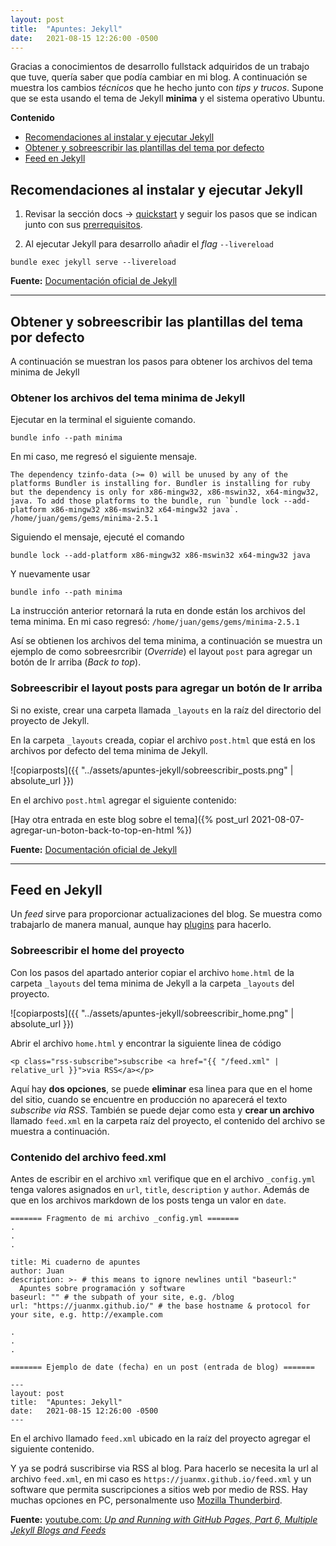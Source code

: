 ```yaml
---
layout: post
title:  "Apuntes: Jekyll"
date:   2021-08-15 12:26:00 -0500
---  
```


Gracias a conocimientos de desarrollo fullstack adquiridos de un trabajo que tuve, quería saber que podía cambiar en mi blog. A continuación se muestra los cambios *técnicos* que he hecho junto con *tips y trucos*. Supone que se esta usando el tema de Jekyll **minima** y el sistema operativo Ubuntu.

**Contenido**
* [Recomendaciones al instalar y ejecutar Jekyll](#recomendaciones-al-instalar-y-ejecutar-jekyll)
* [Obtener y sobreescribir las plantillas del tema por defecto](#obtener-y-sobreescribir-las-plantillas-del-tema-por-defecto)
* [Feed en Jekyll](#feed-en-jekyll)

## Recomendaciones al instalar y ejecutar Jekyll

1. Revisar la sección docs -> [quickstart](https://jekyllrb.com/docs/) y seguir los pasos que se indican junto con sus [prerrequisitos](https://jekyllrb.com/docs/installation/).

2. Al ejecutar Jekyll para desarrollo añadir el *flag* `--livereload`

```
bundle exec jekyll serve --livereload
```

**Fuente:** [Documentación oficial de Jekyll](https://jekyllrb.com/docs/)

<hr>

## Obtener y sobreescribir las plantillas del tema por defecto

A continuación se muestran los pasos para obtener los archivos del tema minima de Jekyll

### Obtener los archivos del tema minima de Jekyll

Ejecutar en la terminal el siguiente comando.

```
bundle info --path minima
```

En mi caso, me regresó el siguiente mensaje.

```
The dependency tzinfo-data (>= 0) will be unused by any of the platforms Bundler is installing for. Bundler is installing for ruby but the dependency is only for x86-mingw32, x86-mswin32, x64-mingw32, java. To add those platforms to the bundle, run `bundle lock --add-platform x86-mingw32 x86-mswin32 x64-mingw32 java`.
/home/juan/gems/gems/minima-2.5.1
```

Siguiendo el mensaje, ejecuté el comando

```
bundle lock --add-platform x86-mingw32 x86-mswin32 x64-mingw32 java
```

Y nuevamente usar

```
bundle info --path minima
```

La instrucción anterior retornará la ruta en donde están los archivos del tema minima. En mi caso regresó: `/home/juan/gems/gems/minima-2.5.1`

Así se obtienen los archivos del tema minima, a continuación se muestra un ejemplo de como sobreesrcribir (*Override*) el layout `post` para agregar un botón de Ir arriba (*Back to top*).

### Sobreescribir el layout posts para agregar un botón de Ir arriba

Si no existe, crear una carpeta llamada `_layouts` en la raíz del directorio del proyecto de Jekyll.

En la carpeta `_layouts` creada, copiar el archivo `post.html` que está en los archivos por defecto del tema minima de Jekyll.

![copiarposts]({{ "../assets/apuntes-jekyll/sobreescribir_posts.png" | absolute_url }})

En el archivo `post.html` agregar el siguiente contenido:

<script src="https://gist.github.com/JuanMX/2e3967b10b7be8cd6cfc0da533133a8b.js"></script>

[Hay otra entrada en este blog sobre el tema]({% post_url 2021-08-07-agregar-un-boton-back-to-top-en-html %})

**Fuente:** [Documentación oficial de Jekyll](https://jekyllrb.com/docs/themes/#overriding-theme-defaults)

<hr>

## Feed en Jekyll

Un *feed* sirve para proporcionar actualizaciones del blog. Se muestra como trabajarlo de manera manual, aunque hay [plugins](https://github.com/jekyll/jekyll-feed) para hacerlo.

### Sobreescribir el home del proyecto

Con los pasos del apartado anterior copiar el archivo `home.html` de la carpeta `_layouts` del tema minima de Jekyll a la carpeta `_layouts` del proyecto.

![copiarposts]({{ "../assets/apuntes-jekyll/sobreescribir_home.png" | absolute_url }})

Abrir el archivo `home.html` y encontrar la siguiente linea de código

```
<p class="rss-subscribe">subscribe <a href="{{ "/feed.xml" | relative_url }}">via RSS</a></p>
```

Aquí hay **dos opciones**, se puede **eliminar** esa linea para que en el home del sitio, cuando se encuentre en producción no aparecerá el texto *subscribe via RSS*. También se puede dejar como esta y **crear un archivo** llamado `feed.xml` en la carpeta raíz del proyecto, el contenido del archivo se muestra a continuación.

### Contenido del archivo feed.xml

Antes de escribir en el archivo `xml` verifique que en el archivo `_config.yml` tenga valores asignados en `url`, `title`, `description` y `author`. Además de que en los archivos markdown de los posts tenga un valor en `date`.

```
======= Fragmento de mi archivo _config.yml =======
.
.
.

title: Mi cuaderno de apuntes
author: Juan
description: >- # this means to ignore newlines until "baseurl:"
  Apuntes sobre programación y software
baseurl: "" # the subpath of your site, e.g. /blog
url: "https://juanmx.github.io/" # the base hostname & protocol for your site, e.g. http://example.com

.
.
.
```

```
======= Ejemplo de date (fecha) en un post (entrada de blog) =======

---
layout: post
title:  "Apuntes: Jekyll"
date:   2021-08-15 12:26:00 -0500
---

```

En el archivo llamado `feed.xml` ubicado en la raíz del proyecto agregar el siguiente contenido.

<script src="https://gist.github.com/JuanMX/fafecf0f26ec0cee8e1055092cdf342c.js"></script>

Y ya se podrá suscribirse via RSS al blog. Para hacerlo se necesita la url al archivo `feed.xml`, en mi caso es `https://juanmx.github.io/feed.xml` y un software que permita suscripciones a sitios web por medio de RSS. Hay muchas opciones en PC, personalmente uso [Mozilla Thunderbird](https://www.thunderbird.net).


**Fuente:** [youtube.com: *Up and Running with GitHub Pages, Part 6, Multiple Jekyll Blogs and Feeds*](https://www.youtube.com/watch?v=iIBkOWY5aAA)